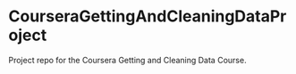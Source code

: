 # CourseraGettingAndCleaningDataProject
Project repo for the Coursera Getting and Cleaning Data Course.
